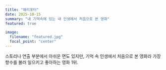 ```yaml
---
title: "해리포터"
date: 2025-10-15
summary: "내 기억속에 있는 내 인생에서 처음으로 본 영화"
featured: true

image:
  filename: "featured.jpg"
  focal_point: "center"
---
```


스토리나 연출 부분에서 아쉬운 면도 있지만, 기억 속 인생에서 처음으로 본 영화라 가장 향수를 불러 일으키고 좋아하는 영화 1위.